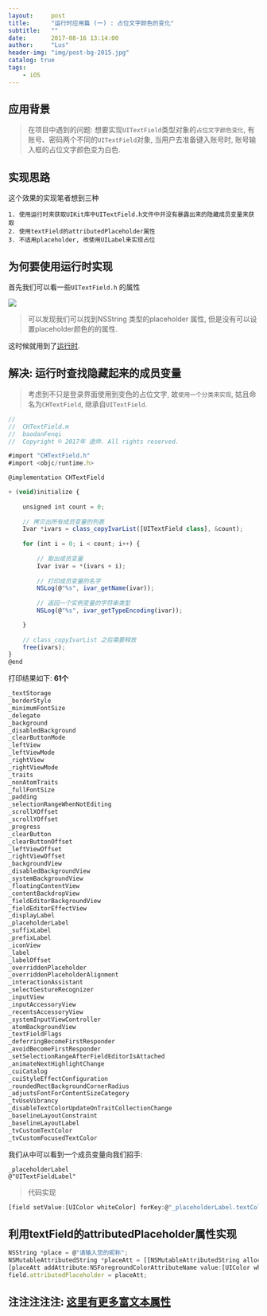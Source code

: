 ```yaml
---
layout:     post
title:      "运行时应用篇 (一) : 占位文字颜色的变化"
subtitle:   ""
date:       2017-08-16 13:14:00
author:     "Lus"
header-img: "img/post-bg-2015.jpg"
catalog: true
tags:
    - iOS
---
```




## 应用背景
>在项目中遇到的问题: 想要实现`UITextField`类型对象的`占位文字颜色变化`, 有账号、密码两个不同的`UITextField`对象, 当用户去准备键入账号时, 账号输入框的占位文字颜色变为白色. 

## 实现思路
这个效果的实现笔者想到三种

```
1. 使用运行时来获取UIKit库中UITextField.h文件中并没有暴露出来的隐藏成员变量来获取
2. 使用textField的attributedPlaceholder属性
3. 不适用placeholder, 改使用UILabel来实现占位
```

## 为何要使用运行时实现
首先我们可以看一些`UITextField.h` 的属性

![](media/15028647866354/15028669288165.jpg)

> 可以发现我们可以找到NSString 类型的placeholder 属性, 但是没有可以设置placeholder颜色的的属性. 

这时候就用到了[运行时](http://www.jianshu.com/p/19f280afcb24).

## 解决: 运行时查找隐藏起来的成员变量

>考虑到不只是登录界面使用到变色的占位文字, 故`使用一个分类来实现`, 姑且命名为`CHTextField`, 继承自`UITextField`.

```js
//
//  CHTextField.m
//  baodanFenqi
//  Copyright © 2017年 逯帅. All rights reserved.

#import "CHTextField.h"
#import <objc/runtime.h>

@implementation CHTextField

+ (void)initialize {
    
    unsigned int count = 0;
    
    // 拷贝出所有成员变量的列表
    Ivar *ivars = class_copyIvarList([UITextField class], &count);
    
    for (int i = 0; i < count; i++) {
        
        // 取出成员变量
        Ivar ivar = *(ivars + i);
        
        // 打印成员变量的名字
        NSLog(@"%s", ivar_getName(ivar));
        
        // 返回一个实例变量的字符串类型
        NSLog(@"%s", ivar_getTypeEncoding(ivar));

    }
    
    // class_copyIvarList 之后需要释放
    free(ivars);
}
@end

```
打印结果如下:  **61个**

```js
_textStorage
_borderStyle
_minimumFontSize
_delegate
_background
_disabledBackground
_clearButtonMode
_leftView
_leftViewMode
_rightView
_rightViewMode
_traits
_nonAtomTraits
_fullFontSize
_padding
_selectionRangeWhenNotEditing
_scrollXOffset
_scrollYOffset
_progress
_clearButton
_clearButtonOffset
_leftViewOffset
_rightViewOffset
_backgroundView
_disabledBackgroundView
_systemBackgroundView
_floatingContentView
_contentBackdropView
_fieldEditorBackgroundView
_fieldEditorEffectView
_displayLabel
_placeholderLabel
_suffixLabel
_prefixLabel
_iconView
_label
_labelOffset
_overriddenPlaceholder
_overriddenPlaceholderAlignment
_interactionAssistant
_selectGestureRecognizer
_inputView
_inputAccessoryView
_recentsAccessoryView
_systemInputViewController
_atomBackgroundView
_textFieldFlags
_deferringBecomeFirstResponder
_avoidBecomeFirstResponder
_setSelectionRangeAfterFieldEditorIsAttached
_animateNextHighlightChange
_cuiCatalog
_cuiStyleEffectConfiguration
_roundedRectBackgroundCornerRadius
_adjustsFontForContentSizeCategory
_tvUseVibrancy
_disableTextColorUpdateOnTraitCollectionChange
_baselineLayoutConstraint
_baselineLayoutLabel
_tvCustomTextColor
_tvCustomFocusedTextColor

```

我们从中可以看到一个成员变量向我们招手: 

```
_placeholderLabel
@"UITextFieldLabel"
```
> 代码实现

```js
[field setValue:[UIColor whiteColor] forKey:@"_placeholderLabel.textColor"];
```

## 利用textField的attributedPlaceholder属性实现

```js
NSString *place = @"请输入您的昵称";
NSMutableAttributedString *placeAtt = [[NSMutableAttributedString alloc]initWithString:place];
[placeAtt addAttribute:NSForegroundColorAttributeName value:[UIColor whiteColor] range:NSMakeRange(0, place.length)];
field.attributedPlaceholder = placeAtt;
```

## 注注注注注:  [这里有更多富文本属性](http://www.jianshu.com/p/bbfe7bd282f1)





